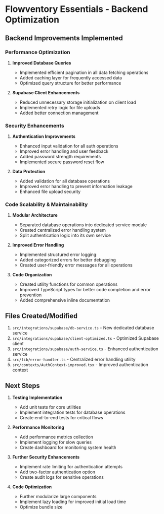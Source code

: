 
# Flowventory Essentials - Backend Optimization

## Backend Improvements Implemented

### Performance Optimization

1. **Improved Database Queries**
   - Implemented efficient pagination in all data fetching operations
   - Added caching layer for frequently accessed data
   - Optimized query structure for better performance

2. **Supabase Client Enhancements**
   - Reduced unnecessary storage initialization on client load
   - Implemented retry logic for file uploads
   - Added better connection management

### Security Enhancements

1. **Authentication Improvements**
   - Enhanced input validation for all auth operations
   - Improved error handling and user feedback
   - Added password strength requirements
   - Implemented secure password reset flow

2. **Data Protection**
   - Added validation for all database operations
   - Improved error handling to prevent information leakage
   - Enhanced file upload security

### Code Scalability & Maintainability

1. **Modular Architecture**
   - Separated database operations into dedicated service module
   - Created centralized error handling system
   - Split authentication logic into its own service

2. **Improved Error Handling**
   - Implemented structured error logging
   - Added categorized errors for better debugging
   - Created user-friendly error messages for all operations

3. **Code Organization**
   - Created utility functions for common operations
   - Improved TypeScript types for better code completion and error prevention
   - Added comprehensive inline documentation

## Files Created/Modified

1. `src/integrations/supabase/db-service.ts` - New dedicated database service
2. `src/integrations/supabase/client-optimized.ts` - Optimized Supabase client
3. `src/integrations/supabase/auth-service.ts` - Enhanced authentication service
4. `src/lib/error-handler.ts` - Centralized error handling utility
5. `src/contexts/AuthContext-improved.tsx` - Improved authentication context

## Next Steps

1. **Testing Implementation**
   - Add unit tests for core utilities
   - Implement integration tests for database operations
   - Create end-to-end tests for critical flows

2. **Performance Monitoring**
   - Add performance metrics collection
   - Implement logging for slow queries
   - Create dashboard for monitoring system health

3. **Further Security Enhancements**
   - Implement rate limiting for authentication attempts
   - Add two-factor authentication option
   - Create audit logs for sensitive operations

4. **Code Optimization**
   - Further modularize large components
   - Implement lazy loading for improved initial load time
   - Optimize bundle size
